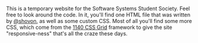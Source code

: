 This is a temporary website for the Software Systems Student Society. Feel free to look around the code. In it, you'll find one HTML file that was written by [@shovon](https://github.com/shovon), as well as some custom CSS. Most of all you'll find some more CSS, which come from the [1140 CSS Grid](http://cssgrid.net/) framework to give the site "responsive-ness" that's all the craze these days.